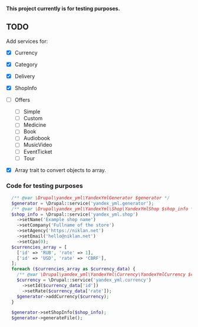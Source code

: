 **This project currently is for testing purposes.**

## TODO

Add services for:

- [x] Currency
- [x] Category
- [x] Delivery
- [x] ShopInfo
- [ ] Offers
    - [ ] Simple
    - [ ] Custom
    - [ ] Medicine
    - [ ] Book
    - [ ] Audiobook
    - [ ] MusicVideo
    - [ ] EventTicket
    - [ ] Tour
- [x] Array trait to convert objects to array.


### Code for testing purposes

```php
  /** @var \Drupal\yandex_yml\YandexYmlGenerator $generator */
  $generator = \Drupal::service('yandex_yml.generator');
  /** @var \Drupal\yandex_yml\YandexYml\Shop\YandexYmlShop $shop_info */
  $shop_info = \Drupal::service('yandex_yml.shop')
    ->setName('Example shop name')
    ->setCompany('Fullname of the store')
    ->setAgency('https://niklan.net')
    ->setEmail('hello@niklan.net')
    ->setCpa(0);
  $currencies_array = [
    ['id' => 'RUB', 'rate' => 1],
    ['id' => 'USD', 'rate' => 'CBRF'],
  ];
  foreach ($currencies_array as $currency_data) {
    /** @var \Drupal\yandex_yml\YandexYml\Currency\YandexYmlCurrency $currency */
    $currency = \Drupal::service('yandex_yml.currency')
      ->setId($currency_data['id'])
      ->setRate($currency_data['rate']);
    $generator->addCurrency($currency);
  }

  $generator->setShopInfo($shop_info);
  $generator->generateFile();
```